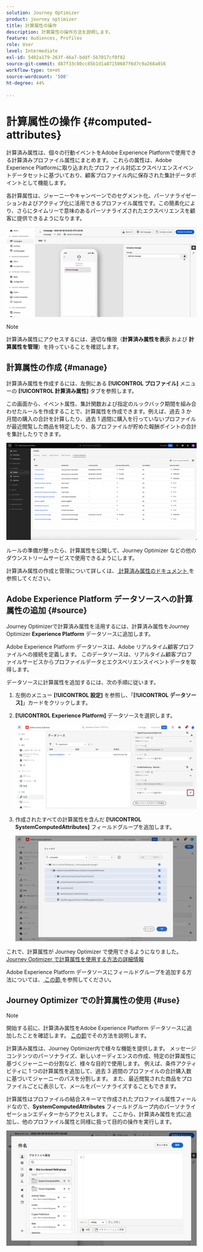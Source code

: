 ```yaml
---
solution: Journey Optimizer
product: journey optimizer
title: 計算属性の操作
description: 計算属性の操作方法を説明します。
feature: Audiences, Profiles
role: User
level: Intermediate
exl-id: 5402a179-263f-46a7-bddf-5b7017cf0f82
source-git-commit: d87f33c80cc85b1d1a87150687f6d7c9a268a016
workflow-type: tm+mt
source-wordcount: '508'
ht-degree: 44%

---
```


# 計算属性の操作 {#computed-attributes}

計算済み属性は、個々の行動イベントをAdobe Experience Platformで使用できる計算済みプロファイル属性にまとめます。 これらの属性は、Adobe Experience Platformに取り込まれたプロファイル対応エクスペリエンスイベントデータセットに基づいており、顧客プロファイル内に保存された集計データポイントとして機能します。

各計算属性は、ジャーニーやキャンペーンでのセグメント化、パーソナライゼーションおよびアクティブ化に活用できるプロファイル属性です。この簡素化により、さらにタイムリーで意味のあるパーソナライズされたエクスペリエンスを顧客に提供できるようになります。


![](../rn/assets/do-not-localize/computed-attributes.gif)


>[!NOTE]
>
>計算済み属性にアクセスするには、適切な権限（**計算済み属性を表示** および **計算属性を管理**）を持っていることを確認します。

## 計算属性の作成 {#manage}

計算済み属性を作成するには、左側にある **[!UICONTROL プロファイル]** メニューの **[!UICONTROL 計算済み属性]** タブを参照します。

この画面から、イベント属性、集計関数および指定のルックバック期間を組み合わせたルールを作成することで、計算属性を作成できます。例えば、過去 3 か月間の購入の合計を計算したり、過去 1 週間に購入を行っていないプロファイルが最近閲覧した商品を特定したり、各プロファイルが貯めた報酬ポイントの合計を集計したりできます。

![](assets/computed-attributes.png)

ルールの準備が整ったら、計算属性を公開して、Journey Optimizer などの他のダウンストリームサービスで使用できるようにします。

計算済み属性の作成と管理について詳しくは、[ 計算済み属性のドキュメント ](https://experienceleague.adobe.com/docs/experience-platform/profile/computed-attributes/overview.html?lang=ja) を参照してください。

## Adobe Experience Platform データソースへの計算属性の追加 {#source}

Journey Optimizerで計算済み属性を活用するには、計算済み属性をJourney Optimizer **Experience Platform** データソースに追加します。

Adobe Experience Platform データソースは、Adobe リアルタイム顧客プロファイルへの接続を定義します。 このデータソースは、リアルタイム顧客プロファイルサービスからプロファイルデータとエクスペリエンスイベントデータを取得します。

データソースに計算属性を追加するには、次の手順に従います。

1. 左側のメニュー **[!UICONTROL 設定]** を参照し、「**[!UICONTROL データソース]**」カードをクリックします。

1. **[!UICONTROL Experience Platform]** データソースを選択します。

   ![](assets/computed-attributes-add.png)

1. 作成されたすべての計算属性を含んだ **[!UICONTROL SystemComputedAttributes]** フィールドグループを追加します。

   ![](assets/computed-attributes-fieldgroup.png)

これで、計算属性が Journey Optimizer で使用できるようになりました。[Journey Optimizer で計算属性を使用する方法の詳細情報](#use)

Adobe Experience Platform データソースにフィールドグループを追加する方法については、[ この節 ](../datasource/adobe-experience-platform-data-source.md) を参照してください。

## Journey Optimizer での計算属性の使用 {#use}

>[!NOTE]
>
>開始する前に、計算済み属性をAdobe Experience Platform データソースに追加したことを確認します。 [この節](#source)でその方法を説明します。

計算済み属性は、Journey Optimizer内で様々な機能を提供します。 メッセージコンテンツのパーソナライズ、新しいオーディエンスの作成、特定の計算属性に基づくジャーニーの分割など、様々な目的で使用します。 例えば、条件アクティビティに 1 つの計算属性を追加して、過去 3 週間のプロファイルの合計購入数に基づいてジャーニーのパスを分割します。 また、最近閲覧された商品をプロファイルごとに表示して、メールをパーソナライズすることもできます。

計算属性はプロファイルの結合スキーマで作成されたプロファイル属性フィールドなので、**SystemComputedAttributes** フィールドグループ内のパーソナライゼーションエディターからアクセスします。 ここから、計算済み属性を式に追加し、他のプロファイル属性と同様に扱って目的の操作を実行します。

![](assets/computed-attributes-ajo.png)
